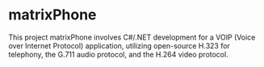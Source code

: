 # matrixPhone
This project matrixPhone involves C#/.NET development for a VOIP (Voice over Internet Protocol) application, utilizing open-source H.323 for telephony, the G.711 audio protocol, and the H.264 video protocol.
